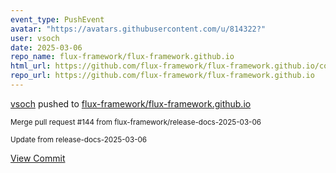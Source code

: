 ```yaml
---
event_type: PushEvent
avatar: "https://avatars.githubusercontent.com/u/814322?"
user: vsoch
date: 2025-03-06
repo_name: flux-framework/flux-framework.github.io
html_url: https://github.com/flux-framework/flux-framework.github.io/commit/e71e0774134211c7996dfe622db852f08c42fb78
repo_url: https://github.com/flux-framework/flux-framework.github.io
---
```


<a href='https://github.com/vsoch' target='_blank'>vsoch</a> pushed to <a href='https://github.com/flux-framework/flux-framework.github.io' target='_blank'>flux-framework/flux-framework.github.io</a>

<small>Merge pull request #144 from flux-framework/release-docs-2025-03-06

Update from release-docs-2025-03-06</small>

<a href='https://github.com/flux-framework/flux-framework.github.io/commit/e71e0774134211c7996dfe622db852f08c42fb78' target='_blank'>View Commit</a>